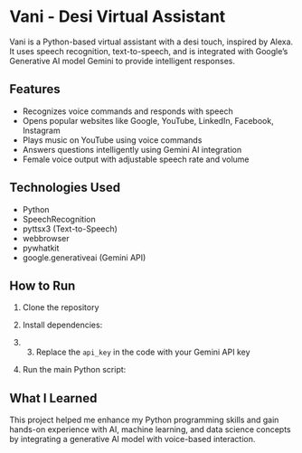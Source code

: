 # Vani - Desi Virtual Assistant

Vani is a Python-based virtual assistant with a desi touch, inspired by Alexa. It uses speech recognition, text-to-speech, and is integrated with Google’s Generative AI model Gemini to provide intelligent responses.

## Features

- Recognizes voice commands and responds with speech
- Opens popular websites like Google, YouTube, LinkedIn, Facebook, Instagram
- Plays music on YouTube using voice commands
- Answers questions intelligently using Gemini AI integration
- Female voice output with adjustable speech rate and volume

## Technologies Used

- Python
- SpeechRecognition
- pyttsx3 (Text-to-Speech)
- webbrowser
- pywhatkit
- google.generativeai (Gemini API)

## How to Run

1. Clone the repository
2. Install dependencies:

3. 3. Replace the `api_key` in the code with your Gemini API key
4. Run the main Python script:



## What I Learned

This project helped me enhance my Python programming skills and gain hands-on experience with AI, machine learning, and data science concepts by integrating a generative AI model with voice-based interaction.


